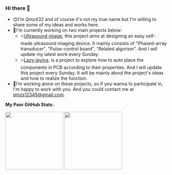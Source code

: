 ### Hi there 👋
- 😊I'm Qmz432 and of course it's not my true name but I'm willing to share some of my ideas and works here.
- 🔭I'm currently working on two main projects below:
   - ⭐[Ultrasound-image](https://github.com/Qmz432/Ultrasound-imaging-device), this project aims at designing an easy self-made ultrasound imaging device. It mainly consists of "Phased-array transducer", "Pulse-control board", "Related algorism". And I will update my latest work every Sunday.
   - ⭐[Lazy-laying](https://github.com/Qmz432/Lazy-laying), is a project to explore how to auto place the components in PCB according to their properties. And I will update this project every Sunday. It will be mainly about the project's ideas and how to realize the function.
- 📧I’m working alone on these projects, so if you wanna to participate in, I'm happy to work with you. And you could contact me at qmzs12345@gmail.com.


**My Poor GitHub Stats:**
<p>
  <img height="180em" src="https://github-readme-stats.vercel.app/api?username=Qmz432&show_icons=true&hide_border=true&&count_private=true&include_all_commits=true" />
  <img height="180em" src="https://github-readme-stats.vercel.app/api/top-langs/?username=Qmz432&exclude_repo=van_design&show_icons=true&hide_border=true&layout=compact&langs_count=8"/>
</p>
 
